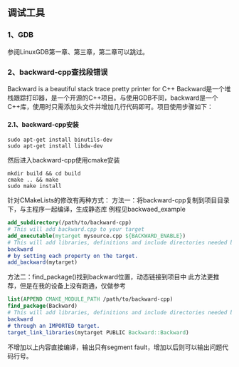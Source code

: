 ## 调试工具
### 1、GDB
参阅LinuxGDB第一章、第三章，第二章可以跳过。
### 2、backward-cpp查找段错误
Backward is a beautiful stack trace pretty printer for C++
Backward是一个堆栈跟踪打印器，是一个开源的C++项目。与使用GDB不同，backward是一个
C++库，使用时只需添加头文件并增加几行代码即可。项目使用步骤如下：
#### 2.1、backward-cpp安装
```shell
sudo apt-get install binutils-dev
sudo apt-get install libdw-dev
```
然后进入backward-cpp使用cmake安装
```shell
mkdir build && cd build
cmake .. && make
sudo make install
```
针对CMakeLists的修改有两种方式：
方法一：将backward-cpp复制到项目目录下，与主程序一起编译，生成静态库
例程见backwaed_example
```Cmake
add_subdirectory(/path/to/backward-cpp)
# This will add backward.cpp to your target
add_executable(mytarget mysource.cpp ${BACKWARD_ENABLE})
# This will add libraries, definitions and include directories needed by
backward
# by setting each property on the target.
add_backward(mytarget)
```
方法二：find_package()找到backward位置，动态链接到项目中
此方法更推荐，但是在我的设备上没有跑通，仅做参考
```Cmake
list(APPEND CMAKE_MODULE_PATH /path/to/backward-cpp)
find_package(Backward)
# This will add libraries, definitions and include directories needed by
backward
# through an IMPORTED target.
target_link_libraries(mytarget PUBLIC Backward::Backward)
```
不增加以上内容直接编译，输出只有segment fault，增加以后则可以输出问题代码行号。